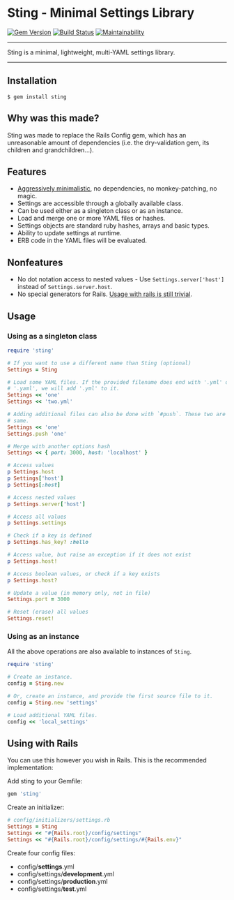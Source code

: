 Sting - Minimal Settings Library
==================================================

[![Gem Version](https://badge.fury.io/rb/sting.svg)](https://badge.fury.io/rb/sting)
[![Build Status](https://travis-ci.com/DannyBen/sting.svg?branch=master)](https://travis-ci.com/DannyBen/sting)
[![Maintainability](https://api.codeclimate.com/v1/badges/c8afe395a8f2cf290fec/maintainability)](https://codeclimate.com/github/DannyBen/sting/maintainability)

---

Sting is a minimal, lightweight, multi-YAML settings library.

---

Installation
--------------------------------------------------

```shell
$ gem install sting
```


Why was this made?
--------------------------------------------------

Sting was made to replace the Rails Config gem, which has an unreasonable 
amount of dependencies (i.e. the dry-validation gem, its children and 
grandchildren...).


Features
--------------------------------------------------

- [Aggressively minimalistic][1], no dependencies, no monkey-patching, no magic.
- Settings are accessible through a globally available class.
- Can be used either as a singleton class or as an instance.
- Load and merge one or more YAML files or hashes.
- Settings objects are standard ruby hashes, arrays and basic types.
- Ability to update settings at runtime.
- ERB code in the YAML files will be evaluated.


Nonfeatures
--------------------------------------------------

- No dot notation access to nested values - Use `Settings.server['host']` 
  instead of `Settings.server.host`.
- No special generators for Rails. 
  [Usage with rails is still trivial](#using-with-rails).


Usage
--------------------------------------------------

### Using as a singleton class

```ruby
require 'sting'

# If you want to use a different name than Sting (optional)
Settings = Sting

# Load some YAML files. If the provided filename does end with '.yml' or 
# '.yaml', we will add '.yml' to it.
Settings << 'one'
Settings << 'two.yml'

# Adding additional files can also be done with `#push`. These two are the 
# same.
Settings << 'one'
Settings.push 'one'

# Merge with another options hash
Settings << { port: 3000, host: 'localhost' }

# Access values
p Settings.host
p Settings['host']
p Settings[:host]

# Access nested values
p Settings.server['host']

# Access all values
p Settings.settings

# Check if a key is defined
p Settings.has_key? :hello

# Access value, but raise an exception if it does not exist
p Settings.host!

# Access boolean values, or check if a key exists
p Settings.host?

# Update a value (in memory only, not in file)
Settings.port = 3000

# Reset (erase) all values
Settings.reset!
```

### Using as an instance

All the above operations are also available to instances of `Sting`.

```ruby
require 'sting'

# Create an instance.
config = Sting.new

# Or, create an instance, and provide the first source file to it.
config = Sting.new 'settings'

# Load additional YAML files. 
config << 'local_settings'
```


Using with Rails
--------------------------------------------------

You can use this however you wish in Rails. This is the recommended 
implementation:

Add sting to your Gemfile:

```ruby
gem 'sting'
```

Create an initializer:

```ruby
# config/initializers/settings.rb
Settings = Sting
Settings << "#{Rails.root}/config/settings"
Settings << "#{Rails.root}/config/settings/#{Rails.env}"
```

Create four config files:

- config/**settings**.yml
- config/settings/**development**.yml
- config/settings/**production**.yml
- config/settings/**test**.yml


[1]: https://github.com/DannyBen/sting/blob/master/lib/sting/sting_operations.rb
